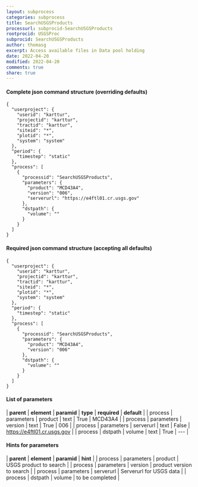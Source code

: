 ```yaml
---
layout: subprocess
categories: subprocess
title: SearchUSGSProducts
processurl: subprocid-SearchUSGSProducts
rootprocid: USGSProc
subprocid: SearchUSGSProducts
author: thomasg
excerpt: Access available files in Data pool holding
date: 2022-04-20
modified: 2022-04-20
comments: true
share: true
---
```


#### Complete json command structure (overriding defaults)
```
{
  "userproject": {
    "userid": "karttur",
    "projectid": "karttur",
    "tractid": "karttur",
    "siteid": "*",
    "plotid": "*",
    "system": "system"
  },
  "period": {
    "timestep": "static"
  },
  "process": [
    {
      "processid": "SearchUSGSProducts",
      "parameters": {
        "product": "MCD43A4",
        "version": "006",
        "serverurl": "https://e4ftl01.cr.usgs.gov"
      },
      "dstpath": {
        "volume": ""
      }
    }
  ]
}
```
#### Required json command structure (accepting all defaults)
```
{
  "userproject": {
    "userid": "karttur",
    "projectid": "karttur",
    "tractid": "karttur",
    "siteid": "*",
    "plotid": "*",
    "system": "system"
  },
  "period": {
    "timestep": "static"
  },
  "process": [
    {
      "processid": "SearchUSGSProducts",
      "parameters": {
        "product": "MCD43A4",
        "version": "006"
      },
      "dstpath": {
        "volume": ""
      }
    }
  ]
}
```
#### List of parameters

| **parent** | **element** | **paramid** | **type** | **required** | **default** |
| process | parameters | product | text | True | MCD43A4 |
| process | parameters | version | text | True | 006 |
| process | parameters | serverurl | text | False | https://e4ftl01.cr.usgs.gov |
| process | dstpath | volume | text | True | --- |

#### Hints for parameters

| **parent** | **element** | **paramid** | **hint** |
| process | parameters | product | USGS product to search |
| process | parameters | version | product version to search |
| process | parameters | serverurl | Serverurl for USGS data |
| process | dstpath | volume | to be completed |
